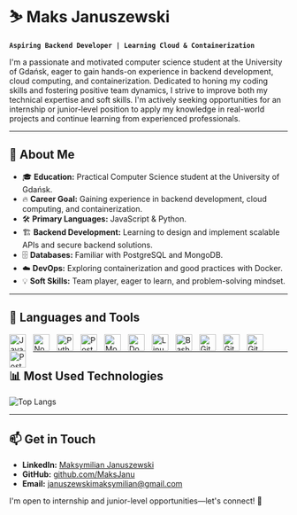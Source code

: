 # ⛷️ Maks Januszewski

**`Aspiring Backend Developer | Learning Cloud & Containerization`**

I'm a passionate and motivated computer science student at the University of Gdańsk, eager to gain hands-on experience in backend development, cloud computing, and containerization. Dedicated to honing my coding skills and fostering positive team dynamics, I strive to improve both my technical expertise and soft skills. I'm actively seeking opportunities for an internship or junior-level position to apply my knowledge in real-world projects and continue learning from experienced professionals.

---

## 🚀 About Me

- 🎓 **Education:** Practical Computer Science student at the University of Gdańsk.
- 🔥 **Career Goal:** Gaining experience in backend development, cloud computing, and containerization.
- 🛠️ **Primary Languages:** JavaScript & Python.
- 🏗️ **Backend Development:** Learning to design and implement scalable APIs and secure backend solutions.
- 🗄️ **Databases:** Familiar with PostgreSQL and MongoDB.
- ☁️ **DevOps:** Exploring containerization and good practices with Docker.
- 💡 **Soft Skills:** Team player, eager to learn, and problem-solving mindset.

---

## 🧰 Languages and Tools

<img align="left" alt="JavaScript" width="30px" style="padding-right:10px;" src="https://www.svgrepo.com/show/349419/javascript.svg" />
<img align="left" alt="Node.js" width="30px" style="padding-right:10px;" src="https://cdn.jsdelivr.net/gh/devicons/devicon@latest/icons/nodejs/nodejs-original-wordmark.svg" />
<img align="left" alt="Python" width="30px" style="padding-right:10px;" src="https://www.svgrepo.com/show/374016/python.svg"/>
<img align="left" alt="PostgreSQL" width="30px" style="padding-right:10px;" src="https://www.svgrepo.com/show/354200/postgresql.svg" />
<img align="left" alt="MongoDB" width="30px" style="padding-right:10px;" src="https://cdn.jsdelivr.net/gh/devicons/devicon@latest/icons/mongodb/mongodb-original.svg" />
<img align="left" alt="Docker" width="30px" style="padding-right:10px;" src="https://cdn.jsdelivr.net/gh/devicons/devicon@latest/icons/docker/docker-original.svg" />
<img align="left" alt="Linux" width="30px" style="padding-right:10px;" src="https://www.svgrepo.com/show/354004/linux-tux.svg" />
<img align="left" alt="Bash" width="30px" style="padding-right:10px;" src="https://cdn.jsdelivr.net/gh/devicons/devicon@latest/icons/bash/bash-original.svg" />
<img align="left" alt="Git" width="30px" style="padding-right:10px;" src="https://www.svgrepo.com/show/452210/git.svg" />
<img align="left" alt="GitHub" width="30px" style="padding-right:10px;" src="https://www.svgrepo.com/show/512317/github-142.svg" />
<img align="left" alt="GitLab" width="30px" style="padding-right:10px;" src="https://www.svgrepo.com/show/448226/gitlab.svg" />
<img align="left" alt="Postman" width="30px" style="padding-right:10px;" src="https://cdn.jsdelivr.net/gh/devicons/devicon@latest/icons/postman/postman-original.svg" />

<br />

---

## 📊 Most Used Technologies

![Top Langs](https://github-readme-stats.vercel.app/api/top-langs/?username=MaksJanu&layout=compact&theme=ocean_dark)

---

## 📫 Get in Touch

- **LinkedIn:** [Maksymilian Januszewski](https://www.linkedin.com/in/maksymilian-januszewski-3185002bb/)
- **GitHub:** [github.com/MaksJanu](https://github.com/MaksJanu)
- **Email:** [januszewskimaksymilian@gmail.com](mailto:januszewskimaksymilian@gmail.com)

I'm open to internship and junior-level opportunities—let's connect! 🚀
